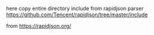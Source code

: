 here copy entire directory include from rapidjson parser
https://github.com/Tencent/rapidjson/tree/master/include

from https://rapidjson.org/
